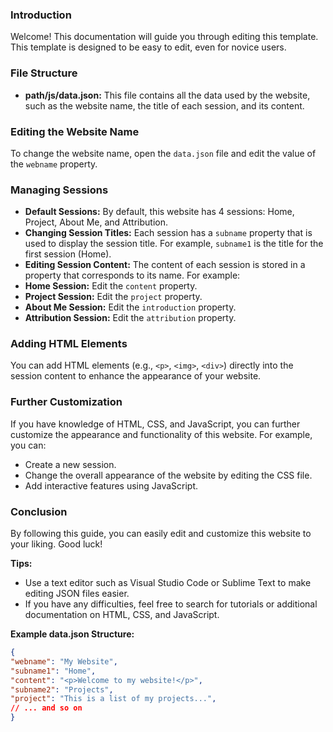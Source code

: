 ### Introduction
Welcome! This documentation will guide you through editing this template. This template is designed to be easy to edit, even for novice users.

### File Structure
* **path/js/data.json:** This file contains all the data used by the website, such as the website name, the title of each session, and its content.

### Editing the Website Name
To change the website name, open the `data.json` file and edit the value of the `webname` property.

### Managing Sessions
* **Default Sessions:** By default, this website has 4 sessions: Home, Project, About Me, and Attribution.
* **Changing Session Titles:** Each session has a `subname` property that is used to display the session title. For example, `subname1` is the title for the first session (Home).
* **Editing Session Content:** The content of each session is stored in a property that corresponds to its name. For example:
* **Home Session:** Edit the `content` property.
* **Project Session:** Edit the `project` property.
* **About Me Session:** Edit the `introduction` property.
* **Attribution Session:** Edit the `attribution` property.

### Adding HTML Elements
You can add HTML elements (e.g., `<p>`, `<img>`, `<div>`) directly into the session content to enhance the appearance of your website.

### Further Customization
If you have knowledge of HTML, CSS, and JavaScript, you can further customize the appearance and functionality of this website. For example, you can:
* Create a new session.
* Change the overall appearance of the website by editing the CSS file.
* Add interactive features using JavaScript.

### Conclusion
By following this guide, you can easily edit and customize this website to your liking. Good luck!

**Tips:**
* Use a text editor such as Visual Studio Code or Sublime Text to make editing JSON files easier.
* If you have any difficulties, feel free to search for tutorials or additional documentation on HTML, CSS, and JavaScript.

**Example data.json Structure:**
```json
{
"webname": "My Website",
"subname1": "Home",
"content": "<p>Welcome to my website!</p>",
"subname2": "Projects",
"project": "This is a list of my projects...",
// ... and so on
}
